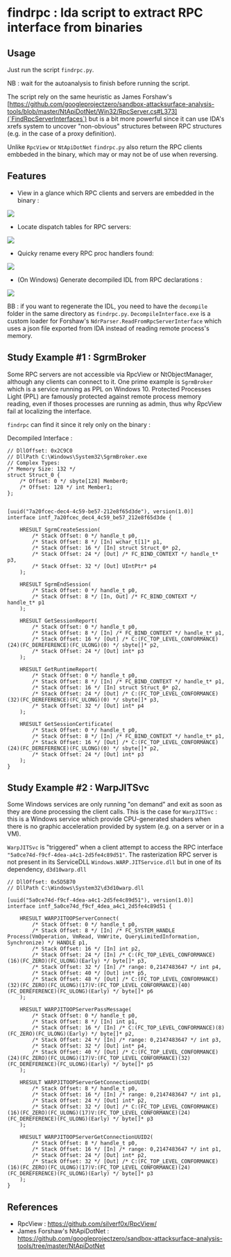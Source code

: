 findrpc : Ida script to extract RPC interface from binaries
=============================================================

Usage
------------

Just run the script `findrpc.py`.

NB : wait for the autoanalysis to finish before running the script.



The script rely on the same heuristic as James Forshaw's [https://github.com/googleprojectzero/sandbox-attacksurface-analysis-tools/blob/master/NtApiDotNet/Win32/RpcServer.cs#L373](`FindRpcServerInterfaces`) but is a bit more powerful since it can use IDA's xrefs system to uncover "non-obvious" structures between RPC structures  (e.g. in the case of a proxy definition).

Unlike `RpcView` or `NtApiDotNet`  `findrpc.py` also return the RPC clients embbeded in the binary, which may or may not be of use when reversing.  

Features
------------

* View in a glance which RPC clients and servers are embedded in the binary :

![](screenshot/sgrm_broker.PNG)

* Locate dispatch tables for RPC servers:

![](screenshot/sgrm_broker_dispatch_table.PNG)

* Quicky rename every RPC proc handlers found:

![](screenshot/spectrum_renaming.PNG)

* (On Windows) Generate decompiled IDL from RPC declarations :

![](screenshot/d310_warp_idl_generation.PNG)


BB : if you want to regenerate the IDL, you need to have the `decompile` folder in the same directory as `findrpc.py`. `DecompileInterface.exe` is a custom loader for Forshaw's `NdrParser.ReadFromRpcServerInterface` which uses a json file exported from IDA instead of reading remote process's memory.


Study Example #1 : SgrmBroker
-----------------------------

Some RPC servers are not accessible via RpcView or NtObjectManager, although any clients can connect to it. One prime example is `SgrmBroker` which is a service running as PPL on Windows 10. Protected Processes Light (PPL) are famously protected against remote process memory reading, even if thoses processes are running as admin, thus why RpcView fail at localizing the interface.

`findrpc` can find it since it rely only on the binary :


Decompiled Interface :

```idl
// DllOffset: 0x2C9C0
// DllPath C:\Windows\System32\SgrmBroker.exe 
// Complex Types:
/* Memory Size: 132 */
struct Struct_0 {
    /* Offset: 0 */ sbyte[128] Member0;
    /* Offset: 128 */ int Member1;
};


[uuid("7a20fcec-dec4-4c59-be57-212e8f65d3de"), version(1.0)]
interface intf_7a20fcec_dec4_4c59_be57_212e8f65d3de {

    HRESULT SgrmCreateSession(
    	/* Stack Offset: 0 */ handle_t p0, 
    	/* Stack Offset: 8 */ [In] wchar_t[1]* p1, 
    	/* Stack Offset: 16 */ [In] struct Struct_0* p2, 
    	/* Stack Offset: 24 */ [Out] /* FC_BIND_CONTEXT */ handle_t* p3, 
    	/* Stack Offset: 32 */ [Out] UIntPtr* p4
    );

    HRESULT SgrmEndSession(
    	/* Stack Offset: 0 */ handle_t p0, 
    	/* Stack Offset: 8 */ [In, Out] /* FC_BIND_CONTEXT */ handle_t* p1
    );

    HRESULT GetSessionReport(
    	/* Stack Offset: 0 */ handle_t p0, 
    	/* Stack Offset: 8 */ [In] /* FC_BIND_CONTEXT */ handle_t* p1, 
    	/* Stack Offset: 16 */ [Out] /* C:(FC_TOP_LEVEL_CONFORMANCE)(24)(FC_DEREFERENCE)(FC_ULONG)(0) */ sbyte[]* p2, 
    	/* Stack Offset: 24 */ [Out] int* p3
    );

    HRESULT GetRuntimeReport(
    	/* Stack Offset: 0 */ handle_t p0, 
    	/* Stack Offset: 8 */ [In] /* FC_BIND_CONTEXT */ handle_t* p1, 
    	/* Stack Offset: 16 */ [In] struct Struct_0* p2, 
    	/* Stack Offset: 24 */ [Out] /* C:(FC_TOP_LEVEL_CONFORMANCE)(32)(FC_DEREFERENCE)(FC_ULONG)(0) */ sbyte[]* p3, 
    	/* Stack Offset: 32 */ [Out] int* p4
    );

    HRESULT GetSessionCertificate(
    	/* Stack Offset: 0 */ handle_t p0, 
    	/* Stack Offset: 8 */ [In] /* FC_BIND_CONTEXT */ handle_t* p1, 
    	/* Stack Offset: 16 */ [Out] /* C:(FC_TOP_LEVEL_CONFORMANCE)(24)(FC_DEREFERENCE)(FC_ULONG)(0) */ sbyte[]* p2, 
    	/* Stack Offset: 24 */ [Out] int* p3
    );
}
```



Study Example #2 : WarpJITSvc
-----------------------------


Some Windows services are only running "on demand" and exit as soon as they are done processing the client calls. This is the case for `WarpJITSvc` : this is a Windows service which provide CPU-generated shaders when there is no graphic acceleration provided by system (e.g. on a server or in a VM).

`WarpJITSvc` is "triggered" when a client attempt to access the RPC interface `"5a0ce74d-f9cf-4dea-a4c1-2d5fe4c89d51"`. The rasterization RPC server is not present in its ServiceDLL `Windows.WARP.JITService.dll` but in one of its dependency, `d3d10warp.dll`


```idl
// DllOffset: 0x5D5B70
// DllPath C:\Windows\System32\d3d10warp.dll

[uuid("5a0ce74d-f9cf-4dea-a4c1-2d5fe4c89d51"), version(1.0)]
interface intf_5a0ce74d_f9cf_4dea_a4c1_2d5fe4c89d51 {

    HRESULT WARPJITOOPServerConnect(
    	/* Stack Offset: 0 */ handle_t p0, 
    	/* Stack Offset: 8 */ [In] /* FC_SYSTEM_HANDLE Process(VmOperation, VmRead, VmWrite, QueryLimitedInformation, Synchronize) */ HANDLE p1, 
    	/* Stack Offset: 16 */ [In] int p2, 
    	/* Stack Offset: 24 */ [In] /* C:(FC_TOP_LEVEL_CONFORMANCE)(16)(FC_ZERO)(FC_ULONG)(Early) */ byte[]* p3, 
    	/* Stack Offset: 32 */ [In] /* range: 0,2147483647 */ int p4, 
    	/* Stack Offset: 40 */ [Out] int* p5, 
    	/* Stack Offset: 48 */ [Out] /* C:(FC_TOP_LEVEL_CONFORMANCE)(32)(FC_ZERO)(FC_ULONG)(17)V:(FC_TOP_LEVEL_CONFORMANCE)(40)(FC_DEREFERENCE)(FC_ULONG)(Early) */ byte[]* p6
    );

    HRESULT WARPJITOOPServerPassMessage(
    	/* Stack Offset: 0 */ handle_t p0, 
    	/* Stack Offset: 8 */ [In] int p1, 
    	/* Stack Offset: 16 */ [In] /* C:(FC_TOP_LEVEL_CONFORMANCE)(8)(FC_ZERO)(FC_ULONG)(Early) */ byte[]* p2, 
    	/* Stack Offset: 24 */ [In] /* range: 0,2147483647 */ int p3, 
    	/* Stack Offset: 32 */ [Out] int* p4, 
    	/* Stack Offset: 40 */ [Out] /* C:(FC_TOP_LEVEL_CONFORMANCE)(24)(FC_ZERO)(FC_ULONG)(17)V:(FC_TOP_LEVEL_CONFORMANCE)(32)(FC_DEREFERENCE)(FC_ULONG)(Early) */ byte[]* p5
    );

    HRESULT WARPJITOOPServerGetConnectionUUID(
    	/* Stack Offset: 8 */ handle_t p0, 
    	/* Stack Offset: 16 */ [In] /* range: 0,2147483647 */ int p1, 
    	/* Stack Offset: 24 */ [Out] int* p2, 
    	/* Stack Offset: 32 */ [Out] /* C:(FC_TOP_LEVEL_CONFORMANCE)(16)(FC_ZERO)(FC_ULONG)(17)V:(FC_TOP_LEVEL_CONFORMANCE)(24)(FC_DEREFERENCE)(FC_ULONG)(Early) */ byte[]* p3
    );

    HRESULT WARPJITOOPServerGetConnectionUUID2(
    	/* Stack Offset: 8 */ handle_t p0, 
    	/* Stack Offset: 16 */ [In] /* range: 0,2147483647 */ int p1, 
    	/* Stack Offset: 24 */ [Out] int* p2, 
    	/* Stack Offset: 32 */ [Out] /* C:(FC_TOP_LEVEL_CONFORMANCE)(16)(FC_ZERO)(FC_ULONG)(17)V:(FC_TOP_LEVEL_CONFORMANCE)(24)(FC_DEREFERENCE)(FC_ULONG)(Early) */ byte[]* p3
    );
}
```


References
------------

* RpcView : https://github.com/silverf0x/RpcView/
* James Forshaw's NtApiDotNet : https://github.com/googleprojectzero/sandbox-attacksurface-analysis-tools/tree/master/NtApiDotNet